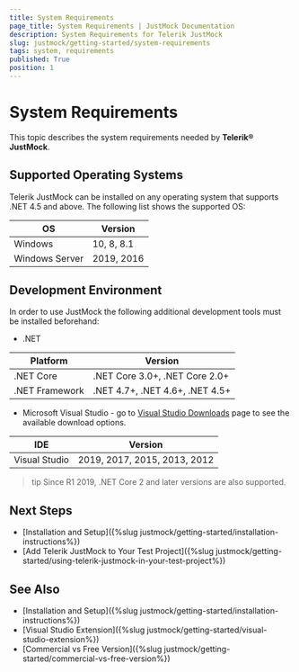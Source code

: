 ```yaml
---
title: System Requirements
page_title: System Requirements | JustMock Documentation
description: System Requirements for Telerik JustMock
slug: justmock/getting-started/system-requirements
tags: system, requirements
published: True
position: 1
---
```


# System Requirements

This topic describes the system requirements needed by __Telerik® JustMock__.

## Supported Operating Systems

Telerik JustMock can be installed on any operating system that supports .NET 4.5 and above. The following list shows the supported OS:

| OS	  | Version |
| ------- | --------|
| Windows | 10, 8, 8.1 |
| Windows Server | 2019, 2016 |

## Development Environment

In order to use JustMock the following additional development tools must be installed beforehand:

* .NET

| Platform		 | Version						   |
| -------------- | ------------------------------- |
| .NET Core 	 | .NET Core 3.0+, .NET Core 2.0+  |
| .NET Framework | .NET 4.7+, .NET 4.6+, .NET 4.5+ |

* Microsoft Visual Studio - go to [Visual Studio Downloads](https://visualstudio.microsoft.com/downloads/) page to see the available download options.

| IDE			| Version							 |
| ------------- | ---------------------------------- |
| Visual Studio | 2019, 2017, 2015, 2013, 2012 |

>tip Since R1 2019, .NET Core 2 and later versions are also supported.

## Next Steps

* [Installation and Setup]({%slug justmock/getting-started/installation-instructions%})
* [Add Telerik JustMock to Your Test Project]({%slug justmock/getting-started/using-telerik-justmock-in-your-test-project%})

## See Also

* [Installation and Setup]({%slug justmock/getting-started/installation-instructions%})
* [Visual Studio Extension]({%slug justmock/getting-started/visual-studio-extension%})
* [Commercial vs Free Version]({%slug justmock/getting-started/commercial-vs-free-version%})
